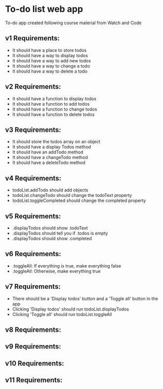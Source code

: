 # To-do list web app
To-do app created following course material from Watch and Code 

## v1 Requirements:
* It should have a place to store todos
* It should have a way to display todos
* It should have a way to add new todos
* It should have a way to change a todo
* It should have a way to delete a todo 

## v2 Requirements:
* It should have a function to display todos
* It should have a function to add todos
* It should have a function to change todos
* It should have a function to delete todos

## v3 Requirements:
* It should store the todos array on an object
* It should have a display Todos method
* It should have an addTodo method
* It should have a changeTodo method
* It should have a deleteTodo method

## v4 Requirements:
* todoList.addTodo should add objects
* todoList.changeTodo should change the todoText property
* todoList.toggleCompleted should change the completed property

## v5 Requirements:
* .displayTodos should show .todoText
* .displayTodos should tell you if .todos is empty
* .displayTodos should show .completed

## v6 Requirements:
* .toggleAll: If everything is true, make everything false
* .toggleAll: Otherwise, make everything true

## v7 Requirements:
* There should be a 'Display todos' button and a 'Toggle all' button in the app
* Clicking 'Display todos' should run todoList.displayTodos
* Clicking 'Toggle all' should run todoList.toggleAll

## v8 Requirements:

## v9 Requirements:

## v10 Requirements:

## v11 Requirements:

